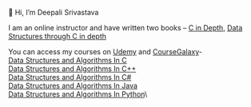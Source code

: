 👋 Hi, I’m Deepali Srivastava

I am an online instructor and have written two books – [C in Depth]( https://www.amazon.in/C-Depth-Deepali-Srivastava/dp/8183330487/),  [Data Structures through C in depth]( https://www.amazon.in/Data-Structures-Through-C-Depth/dp/8176567418/)

You can access my courses on [Udemy]( https://www.udemy.com/user/deepalisrivastava/) and [CourseGalaxy]( http://coursegalaxy.com/)-\
[Data Structures and Algorithms In C](http://coursegalaxy.com/course/data-structures-algorithms-c.html)\
[Data Structures and Algorithms In C++](http://coursegalaxy.com/course/data-structures-algorithms-c-plus-plus.html)\
[Data Structures and Algorithms In C#](http://coursegalaxy.com/course/data-structures-algorithms-csharp.html)\
[Data Structures and Algorithms In Java](http://coursegalaxy.com/course/data-structures-algorithms-java.html)\
[Data Structures and Algorithms In Python](http://coursegalaxy.com/course/data-structures-algorithms-python.html)\

<!--- 

[![data-structures-and-algorithms-in-c](https://user-images.githubusercontent.com/98641125/153195841-209d2615-ed5f-4007-ae54-539ac3c1538a.png)]( https://www.udemy.com/course/data-structures-and-algorithms-in-c/?couponCode=GITHUBSTUDENT)
[![data-structures- and-algorithms-in-c-2](https://user-images.githubusercontent.com/98641125/153195975-d359113b-ff13-4aaa-9f06-6f600c0ddc69.png)]( https://www.udemy.com/course/data-structures-and-algorithms-in-c-2/?couponCode=GITHUBSTUDENT)
[![data-structures- and-algorithms-in-python](https://user-images.githubusercontent.com/98641125/153196027-592d0307-5130-444f-8527-802634b5cc1e.png)]( https://www.udemy.com/course/data-structures-algorithms-in-python/?couponCode=GITHUBSTUDENT)
[![data-structures- and-algorithms-in-python-2](https://user-images.githubusercontent.com/98641125/153196106-0eb1a386-c36b-4f14-8675-9d865438f882.png)]( https://www.udemy.com/course/data-structures-and-algorithms-in-python-2/?couponCode=GITHUBSTUDENT)
[![python-programming-in-depth](https://user-images.githubusercontent.com/98641125/153196166-45ef8461-adb1-4f9f-b9ee-e482a5ad54a7.png)]( https://www.udemy.com/course/python-programming-in-depth/?couponCode=GITHUBSTUDENT)
[![exception-handling-in-python](https://user-images.githubusercontent.com/98641125/153196201-83c1a210-9c4f-4ba5-a56f-6aa4d4c551b2.png)]( https://www.udemy.com/course/exception-handling-in-python/?couponCode=GITHUBSTUDENT)
[![data-structures- and-algorithms-in-java](https://user-images.githubusercontent.com/98641125/153196280-c2028f4b-d27b-432d-ad5a-9b04be2a3717.png)]( https://www.udemy.com/course/data-structures-and-algorithms-in-java/?couponCode=GITHUBSTUDENT)
[![data-structures- and-algorithms-in-java-2](https://user-images.githubusercontent.com/98641125/153196347-23003dc0-55b0-4315-8e52-425c51b2b5c4.png)]( https://www.udemy.com/course/data-structures-and-algorithms-in-java-2/?couponCode=GITHUBSTUDENT)
[![data-structures- and-algorithms-in-csharp](https://user-images.githubusercontent.com/98641125/153196407-99441e67-24a7-4fa0-aaea-78cb39743282.png)]( https://www.udemy.com/course/data-structures-and-algorithms-in-csharp/?couponCode=GITHUBSTUDENT)
[![data-structures- and-algorithms-in-csharp-2](https://user-images.githubusercontent.com/98641125/153196486-9ce09c97-8724-4492-b5d6-4bb4aeb1d8bd.png)]( https://www.udemy.com/course/data-structures-and-algorithms-in-csharp-2/?couponCode=GITHUBSTUDENT)
[![data-structures- and-algorithms-in-c-plus-plus](https://user-images.githubusercontent.com/98641125/153196522-2412c993-1055-4322-8487-4133537566c9.png)]( https://www.udemy.com/course/data-structures-and-algorithms-in-c-plus-plus/?couponCode=GITHUBSTUDENT)
[![linux-commands](https://user-images.githubusercontent.com/98641125/153196567-96b3396c-8ee3-4233-b8fc-66c6b3bd830c.png)]( https://www.udemy.com/course/linux-commands/?couponCode=GITHUBSTUDENT)


--->
